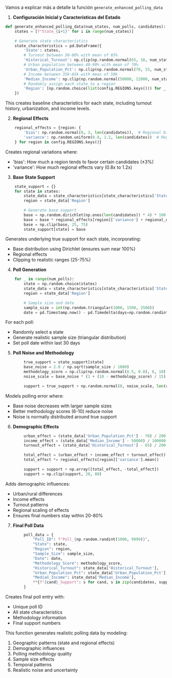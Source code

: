 Vamos a explicar más a detalle la función  `generate_enhanced_polling_data` 
1. **Configuración Inicial y Características del Estado**
```python
def generate_enhanced_polling_data(num_states, num_polls, candidates):
    states = [f"State_{i+1}" for i in range(num_states)]
    
    # Generate state characteristics
    state_characteristics = pd.DataFrame({
        'State': states,
        # Turnout between 50-80% with mean of 65%
        'Historical_Turnout': np.clip(np.random.normal(65, 10, num_states), 50, 80),
        # Urban population between 40-90% with mean of 70%
        'Urban_Population_Pct': np.clip(np.random.normal(70, 15, num_states), 40, 90),
        # Income between 35k-65k with mean of 50k
        'Median_Income': np.clip(np.random.normal(50000, 12000, num_states), 35000, 65000),
        # Randomly assign each state to a region
        'Region': [np.random.choice(list(config.REGIONS.keys())) for _ in range(num_states)]
    })
```
This creates baseline characteristics for each state, including turnout history, urbanization, and income levels.

2. **Regional Effects**
```python
    regional_effects = {region: {
        'bias': np.random.normal(0, 3, len(candidates)),  # Regional bias
        'variance': np.random.uniform(0.8, 1.2, len(candidates))  # Regional variance
    } for region in config.REGIONS.keys()}
```
Creates regional variations where:
- 'bias': How much a region tends to favor certain candidates (±3%)
- 'variance': How much regional effects vary (0.8x to 1.2x)

3. **Base State Support**
```python
    state_support = {}
    for state in states:
        state_data = state_characteristics[state_characteristics['State'] == state].iloc[0]
        region = state_data['Region']
        
        # Generate base support
        base = np.random.dirichlet(np.ones(len(candidates)) * 4) * 100
        base = base * regional_effects[region]['variance'] + regional_effects[region]['bias']
        base = np.clip(base, 25, 75)
        state_support[state] = base
```
Generates underlying true support for each state, incorporating:
- Base distribution using Dirichlet (ensures sum near 100%)
- Regional effects
- Clipping to realistic ranges (25-75%)

4. **Poll Generation**
```python
    for _ in range(num_polls):
        state = np.random.choice(states)
        state_data = state_characteristics[state_characteristics['State'] == state].iloc[0]
        region = state_data['Region']
        
        # Sample size and date
        sample_size = int(np.random.triangular(1000, 1500, 2500))
        date = pd.Timestamp.now() - pd.Timedelta(days=np.random.randint(0, 30))
```
For each poll:
- Randomly select a state
- Generate realistic sample size (triangular distribution)
- Set poll date within last 30 days

5. **Poll Noise and Methodology**
```python
        true_support = state_support[state]
        base_noise = 2.0 / np.sqrt(sample_size / 1000)
        methodology_score = np.clip(np.random.normal(8.5, 0.8), 6, 10)
        noise_scale = base_noise * (1 + (10 - methodology_score) / 15)
        
        support = true_support + np.random.normal(0, noise_scale, len(candidates))
```
Models polling error where:
- Base noise decreases with larger sample sizes
- Better methodology scores (6-10) reduce noise
- Noise is normally distributed around true support

6. **Demographic Effects**
```python
        urban_effect = (state_data['Urban_Population_Pct'] - 70) / 200
        income_effect = (state_data['Median_Income'] - 50000) / 100000
        turnout_effect = (state_data['Historical_Turnout'] - 65) / 200
        
        total_effect = (urban_effect + income_effect + turnout_effect) * 2
        total_effect *= regional_effects[region]['variance'].mean()
        
        support = support + np.array([total_effect, -total_effect])
        support = np.clip(support, 20, 80)
```
Adds demographic influences:
- Urban/rural differences
- Income effects
- Turnout patterns
- Regional scaling of effects
- Ensures final numbers stay within 20-80%

7. **Final Poll Data**
```python
        poll_data = {
            "Poll_ID": f"Poll_{np.random.randint(1000, 9999)}",
            "State": state,
            "Region": region,
            "Sample_Size": sample_size,
            "Date": date,
            "Methodology_Score": methodology_score,
            "Historical_Turnout": state_data['Historical_Turnout'],
            "Urban_Population_Pct": state_data['Urban_Population_Pct'],
            "Median_Income": state_data['Median_Income'],
            **{f"{cand}_Support": s for cand, s in zip(candidates, support)}
        }
```
Creates final poll entry with:
- Unique poll ID
- All state characteristics
- Methodology information
- Final support numbers

This function generates realistic polling data by modeling:
1. Geographic patterns (state and regional effects)
2. Demographic influences
3. Polling methodology quality
4. Sample size effects
5. Temporal patterns
6. Realistic noise and uncertainty
